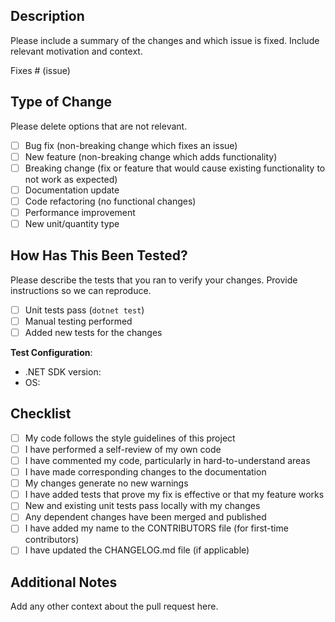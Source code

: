 ## Description

Please include a summary of the changes and which issue is fixed. Include relevant motivation and context.

Fixes # (issue)

## Type of Change

Please delete options that are not relevant.

- [ ] Bug fix (non-breaking change which fixes an issue)
- [ ] New feature (non-breaking change which adds functionality)
- [ ] Breaking change (fix or feature that would cause existing functionality to not work as expected)
- [ ] Documentation update
- [ ] Code refactoring (no functional changes)
- [ ] Performance improvement
- [ ] New unit/quantity type

## How Has This Been Tested?

Please describe the tests that you ran to verify your changes. Provide instructions so we can reproduce.

- [ ] Unit tests pass (`dotnet test`)
- [ ] Manual testing performed
- [ ] Added new tests for the changes

**Test Configuration**:
- .NET SDK version:
- OS:

## Checklist

- [ ] My code follows the style guidelines of this project
- [ ] I have performed a self-review of my own code
- [ ] I have commented my code, particularly in hard-to-understand areas
- [ ] I have made corresponding changes to the documentation
- [ ] My changes generate no new warnings
- [ ] I have added tests that prove my fix is effective or that my feature works
- [ ] New and existing unit tests pass locally with my changes
- [ ] Any dependent changes have been merged and published
- [ ] I have added my name to the CONTRIBUTORS file (for first-time contributors)
- [ ] I have updated the CHANGELOG.md file (if applicable)

## Additional Notes

Add any other context about the pull request here.
